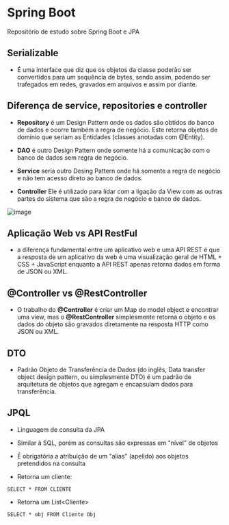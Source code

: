 # Spring Boot
Repositório de estudo sobre Spring Boot e JPA

## Serializable
- É uma interface que diz que os objetos da classe poderão ser convertidos para um sequência de bytes, sendo assim, podendo ser trafegados em redes, gravados em arquivos e assim por diante.

## Diferença de service, repositories e controller
- **Repository** é um Design Pattern onde os dados são obtidos do banco de dados e ocorre também a regra de negócio. Este retorna objetos de domínio que seriam as Entidades (classes anotadas com @Entity).

- **DAO** é outro Design Pattern onde somente há a comunicação com o banco de dados sem regra de negócio.

- **Service** seria outro Desing Pattern onde há somente a regra de negócio e não tem acesso direto ao banco de dados.

- **Controller** Ele é utilizado para lidar com a ligação da View com as outras partes do sistema que são a regra de negócio e banco de dados.

![image](https://user-images.githubusercontent.com/78964459/184904830-2831f962-b463-4161-8704-bf8e018584f6.png)

## Aplicação Web vs API RestFul
- a diferença fundamental entre um aplicativo web e uma API REST é que a resposta de um aplicativo da web é uma visualização geral de HTML + CSS + JavaScript enquanto a API REST apenas retorna dados em forma de JSON ou XML. 

## @Controller vs @RestController
- O trabalho do **@Controller** é criar um Map do model object e encontrar uma view, mas o **@RestController** simplesmente retorna o objeto e os dados do objeto são gravados diretamente na resposta HTTP como JSON ou XML.

## DTO
- Padrão Objeto de Transferência de Dados (do inglês, Data transfer object design pattern, ou simplesmente DTO) é um padrão de arquitetura de objetos que agregam e encapsulam dados para transferência.

## JPQL 
- Linguagem de consulta da JPA
- Similar à SQL, porém as consultas são expressas em "nível"
de objetos
- É obrigatória a atribuição de um "alias" (apelido) aos objetos pretendidos na consulta

- Retorna um cliente:
```
SELECT * FROM CLIENTE
```
- Retorna um List\<Cliente>
```
SELECT * obj FROM Cliente Obj
```

